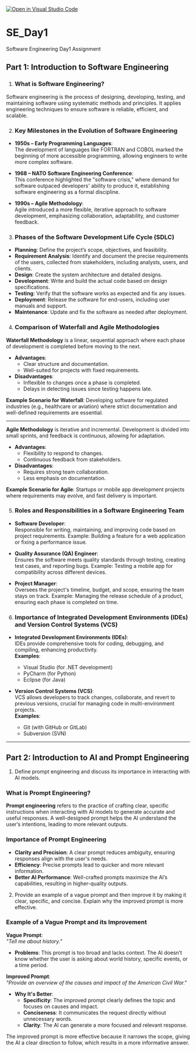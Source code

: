 [![Open in Visual Studio Code](https://classroom.github.com/assets/open-in-vscode-2e0aaae1b6195c2367325f4f02e2d04e9abb55f0b24a779b69b11b9e10269abc.svg)](https://classroom.github.com/online_ide?assignment_repo_id=15574503&assignment_repo_type=AssignmentRepo)

# SE_Day1

Software Engineering Day1 Assignment

## Part 1: Introduction to Software Engineering

1.  ### What is Software Engineering?

Software engineering is the process of designing, developing, testing, and maintaining software using systematic methods and principles. It applies engineering techniques to ensure software is reliable, efficient, and scalable.

2.  ### Key Milestones in the Evolution of Software Engineering

- **1950s – Early Programming Languages**:  
   The development of languages like FORTRAN and COBOL marked the beginning of more accessible programming, allowing engineers to write more complex software.

- **1968 – NATO Software Engineering Conference**:  
   This conference highlighted the "software crisis," where demand for software outpaced developers' ability to produce it, establishing software engineering as a formal discipline.

- **1990s – Agile Methodology**:  
   Agile introduced a more flexible, iterative approach to software development, emphasizing collaboration, adaptability, and customer feedback.

3.  ### Phases of the Software Development Life Cycle (SDLC)

- **Planning**: Define the project’s scope, objectives, and feasibility.
- **Requirement Analysis**: Identify and document the precise requirements of the users, collected from stakeholders, including analysts, users, and clients.
- **Design**: Create the system architecture and detailed designs.
- **Development**: Write and build the actual code based on design specifications.
- **Testing**: Verify that the software works as expected and fix any issues.
- **Deployment**: Release the software for end-users, including user manuals and support.
- **Maintenance**: Update and fix the software as needed after deployment.

4.  ### Comparison of Waterfall and Agile Methodologies

**Waterfall Methodology** is a linear, sequential approach where each phase of development is completed before moving to the next.

- **Advantages**:
  - Clear structure and documentation.
  - Well-suited for projects with fixed requirements.
- **Disadvantages**:
  - Inflexible to changes once a phase is completed.
  - Delays in detecting issues since testing happens late.

**Example Scenario for Waterfall**: Developing software for regulated industries (e.g., healthcare or aviation) where strict documentation and well-defined requirements are essential.

---

**Agile Methodology** is iterative and incremental. Development is divided into small sprints, and feedback is continuous, allowing for adaptation.

- **Advantages**:
  - Flexibility to respond to changes.
  - Continuous feedback from stakeholders.
- **Disadvantages**:
  - Requires strong team collaboration.
  - Less emphasis on documentation.

**Example Scenario for Agile**: Startups or mobile app development projects where requirements may evolve, and fast delivery is important.

5.  ### Roles and Responsibilities in a Software Engineering Team

- **Software Developer**:  
   Responsible for writing, maintaining, and improving code based on project requirements. Example: Building a feature for a web application or fixing a performance issue.

- **Quality Assurance (QA) Engineer**:  
   Ensures the software meets quality standards through testing, creating test cases, and reporting bugs. Example: Testing a mobile app for compatibility across different devices.

- **Project Manager**:  
   Oversees the project's timeline, budget, and scope, ensuring the team stays on track. Example: Managing the release schedule of a product, ensuring each phase is completed on time.

6.  ### Importance of Integrated Development Environments (IDEs) and Version Control Systems (VCS)

- **Integrated Development Environments (IDEs)**:  
   IDEs provide comprehensive tools for coding, debugging, and compiling, enhancing productivity.  
   **Examples**:

  - Visual Studio (for .NET development)
  - PyCharm (for Python)
  - Eclipse (for Java)

- **Version Control Systems (VCS)**:  
   VCS allows developers to track changes, collaborate, and revert to previous versions, crucial for managing code in multi-environment projects.  
   **Examples**:
  - Git (with GitHub or GitLab)
  - Subversion (SVN)

---

## Part 2: Introduction to AI and Prompt Engineering

1.  Define prompt engineering and discuss its importance in interacting with AI models.

### What is Prompt Engineering?

**Prompt engineering** refers to the practice of crafting clear, specific instructions when interacting with AI models to generate accurate and useful responses. A well-designed prompt helps the AI understand the user’s intentions, leading to more relevant outputs.

### Importance of Prompt Engineering

- **Clarity and Precision**: A clear prompt reduces ambiguity, ensuring responses align with the user's needs.
- **Efficiency**: Precise prompts lead to quicker and more relevant information.
- **Better AI Performance**: Well-crafted prompts maximize the AI’s capabilities, resulting in higher-quality outputs.

2.  Provide an example of a vague prompt and then improve it by making it clear, specific, and concise. Explain why the improved prompt is more effective.

### Example of a Vague Prompt and its Improvement

**Vague Prompt**:  
_"Tell me about history."_

- **Problems**: This prompt is too broad and lacks context. The AI doesn’t know whether the user is asking about world history, specific events, or a time period.

**Improved Prompt**:  
_"Provide an overview of the causes and impact of the American Civil War."_

- **Why It's Better**:
  - **Specificity**: The improved prompt clearly defines the topic and focuses on causes and impact.
  - **Conciseness**: It communicates the request directly without unnecessary words.
  - **Clarity**: The AI can generate a more focused and relevant response.

The improved prompt is more effective because it narrows the scope, giving the AI a clear direction to follow, which results in a more informative answer.

